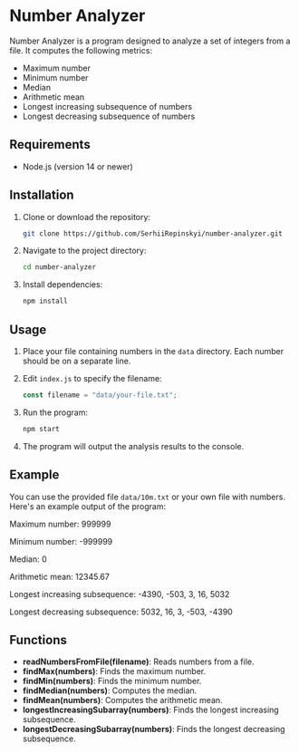 # Number Analyzer

Number Analyzer is a program designed to analyze a set of integers from a file. It computes the following metrics:

- Maximum number
- Minimum number
- Median
- Arithmetic mean
- Longest increasing subsequence of numbers
- Longest decreasing subsequence of numbers

## Requirements

- Node.js (version 14 or newer)

## Installation

1. Clone or download the repository:

   ```sh
   git clone https://github.com/SerhiiRepinskyi/number-analyzer.git
   ```

2. Navigate to the project directory:

   ```sh
   cd number-analyzer
   ```

3. Install dependencies:

   ```sh
   npm install
   ```

## Usage

1. Place your file containing numbers in the `data` directory. Each number should be on a separate line.
2. Edit `index.js` to specify the filename:

   ```javascript
   const filename = "data/your-file.txt";
   ```

3. Run the program:

   ```sh
   npm start
   ```

4. The program will output the analysis results to the console.

## Example

You can use the provided file `data/10m.txt` or your own file with numbers. Here's an example output of the program:

Maximum number: 999999

Minimum number: -999999

Median: 0

Arithmetic mean: 12345.67

Longest increasing subsequence: -4390, -503, 3, 16, 5032

Longest decreasing subsequence: 5032, 16, 3, -503, -4390

## Functions

- **readNumbersFromFile(filename)**: Reads numbers from a file.
- **findMax(numbers)**: Finds the maximum number.
- **findMin(numbers)**: Finds the minimum number.
- **findMedian(numbers)**: Computes the median.
- **findMean(numbers)**: Computes the arithmetic mean.
- **longestIncreasingSubarray(numbers)**: Finds the longest increasing subsequence.
- **longestDecreasingSubarray(numbers)**: Finds the longest decreasing subsequence.
